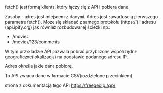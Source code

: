 fetch() jest formą klienta, który łączy się z API i pobiera dane.

Zasoby - adres jest miejscem z danymi.
Adres jest zawartoscią pierwszego parametru fetch(). Może się skladać z samego protokołu (https://) i adresu (api.ipify.org) jak również rozbudowanej ścieżki np.:
* /movies
* /movies/123/comments

W tym przykladzie API pozwala pobrać przybliżone współrzędne geograficzne(lokalizacja) na podstawie podanego adresu IP.

Adres określa jakie dane pobiorę.

To API zwraca dane w formacie CSV(rozdzielone przecinkiem)


strona z dokumentacją tego API
https://freegeoip.app/